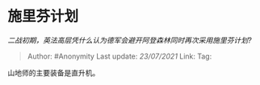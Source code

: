 # 施里芬计划
*二战初期，英法高层凭什么认为德军会避开阿登森林同时再次采用施里芬计划?*

> Author: #Anonymity
> Last update: *23/07/2021* 
> Link:
> Tag:

 
山地师的主要装备是直升机。



